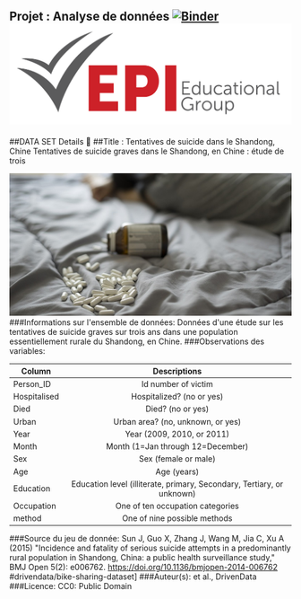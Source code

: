 Projet : Analyse de données 
[![Binder](https://mybinder.org/badge_logo.svg)](https://mybinder.org/v2/gh/chadia123/ProjetAnalyse/master)
![image](img/logoEpi.png)
-------------------------------------
##DATA SET Details :file_folder:
##Title : Tentatives de suicide dans le Shandong, Chine
Tentatives de suicide graves dans le Shandong, en Chine : étude de trois 
 


![image](img/dataset-cover.jpg)
###Informations sur l'ensemble de données:
Données d'une étude sur les tentatives de suicide graves sur trois ans dans une population essentiellement rurale du Shandong, en Chine.
###Observations des variables: 

| Column   |  Descriptions         |  
|----------|:---------------------:|
| Person_ID|  Id number of victim  | 
| Hospitalised |Hospitalized? (no or yes)|
| Died   |Died? (no or yes)|  
| Urban |Urban area? (no, unknown, or yes)|
| Year |Year (2009, 2010, or 2011) |
| Month |Month (1=Jan through 12=December) |
| Sex |Sex (female or male) |
| Age|Age (years) |
|Education|Education level (illiterate, primary, Secondary, Tertiary, or unknown) |
| Occupation|One of ten occupation categories |
| method|One of nine possible methods |

###Source du jeu de donnée: 
Sun J, Guo X, Zhang J, Wang M, Jia C, Xu A (2015) "Incidence and fatality of serious suicide attempts in a predominantly rural population in Shandong, China: a public health surveillance study," BMJ Open 5(2): e006762. https://doi.org/10.1136/bmjopen-2014-006762
#drivendata/bike-sharing-dataset]
###Auteur(s): <NAME> et al., DrivenData
###Licence: CC0: Public Domain

    



